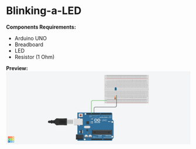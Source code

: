 # Blinking-a-LED

**Components Requirements:**
  - Arduino UNO
  - Breadboard
  - LED
  - Resistor (1 Ohm)

**Preview:**
![Image](https://github.com/AniketP04/Blinking-a-LED/blob/main/Blinking-a-LED.png)
